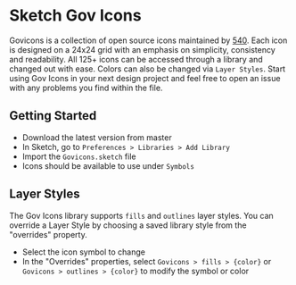 # Sketch Gov Icons

Govicons is a collection of open source icons maintained by [540](https://540.co). Each icon is designed on a 24x24 grid with an emphasis on simplicity, consistency and readability. All 125+ icons can be accessed through a library and changed out with ease. Colors can also be changed via `Layer Styles`. Start using Gov Icons in your next design project and feel free to open an issue with any problems you find within the file.

## Getting Started

- Download the latest version from master
- In Sketch, go to `Preferences > Libraries > Add Library`
- Import the `Govicons.sketch` file
- Icons should be available to use under `Symbols`

## Layer Styles

The Gov Icons library supports `fills` and `outlines` layer styles. You can override a Layer Style by choosing a saved library style from the "overrides" property.

- Select the icon symbol to change
- In the "Overrides" properties, select `Govicons > fills > {color}` or `Govicons > outlines > {color}` to modify the symbol or color
